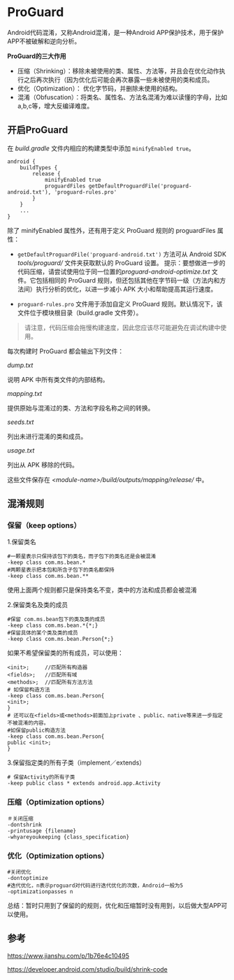 # ProGuard

Android代码混淆，又称Android混淆，是一种Android APP保护技术，用于保护APP不被破解和逆向分析。

**ProGuard的三大作用**

- 压缩（Shrinking）：移除未被使用的类、属性、方法等，并且会在优化动作执行之后再次执行（因为优化后可能会再次暴露一些未被使用的类和成员。
- 优化（Optimization）： 优化字节码，并删除未使用的结构。
- 混淆（Obfuscation）：将类名、属性名、方法名混淆为难以读懂的字母，比如a,b,c等，增大反编译难度。

## 开启ProGuard

在 *build.gradle* 文件内相应的构建类型中添加 `minifyEnabled true`。

```
android {
    buildTypes {
        release {
            minifyEnabled true
            proguardFiles getDefaultProguardFile('proguard-android.txt'), 'proguard-rules.pro'
        }
    }
    ...
}
```

除了 minifyEnabled 属性外，还有用于定义 ProGuard 规则的 proguardFiles 属性：

- `getDefaultProguardFile('proguard-android.txt')` 方法可从 Android SDK *tools/proguard/* 文件夹获取默认的 ProGuard 设置。
提示：要想做进一步的代码压缩，请尝试使用位于同一位置的*proguard-android-optimize.txt* 文件。它包括相同的 ProGuard 规则，但还包括其他在字节码一级（方法内和方法间）执行分析的优化，以进一步减小 APK 大小和帮助提高其运行速度。

- `proguard-rules.pro` 文件用于添加自定义 ProGuard 规则。默认情况下，该文件位于模块根目录（build.gradle 文件旁）。

> 请注意，代码压缩会拖慢构建速度，因此您应该尽可能避免在调试构建中使用。

每次构建时 ProGuard 都会输出下列文件：

*dump.txt*

说明 APK 中所有类文件的内部结构。

*mapping.txt*

提供原始与混淆过的类、方法和字段名称之间的转换。

*seeds.txt*

列出未进行混淆的类和成员。

*usage.txt*

列出从 APK 移除的代码。

这些文件保存在 *\<module-name\>/build/outputs/mapping/release/* 中。


## 混淆规则

### 保留（keep options）

1.保留类名

```
#一颗星表示只保持该包下的类名，而子包下的类名还是会被混淆
-keep class com.ms.bean.*
#两颗星表示把本包和所含子包下的类名都保持
-keep class com.ms.bean.** 
```

使用上面两个规则都只是保持类名不变，类中的方法和成员都会被混淆

2.保留类名及类的成员

```
#保留 com.ms.bean包下的类及类的成员
-keep class com.ms.bean.*{*;}
#保留具体的某个类及类的成员
-keep class com.ms.bean.Person{*;}
```

如果不希望保留类的所有成员，可以使用：

```
<init>;     //匹配所有构造器
<fields>;   //匹配所有域
<methods>;  //匹配所有方法方法
# 如保留构造方法
-keep class com.ms.bean.Person{
<init>;
}
# 还可以在<fields>或<methods>前面加上private 、public、native等来进一步指定不被混淆的内容。
#如保留public构造方法
-keep class com.ms.bean.Person{
public <init>;
}
```

3.保留指定类的所有子类（implement／extends）

```
# 保留Activity的所有子类
-keep public class * extends android.app.Activity
```

### 压缩（Optimization options）

```
＃关闭压缩
-dontshrink 
-printusage {filename}
-whyareyoukeeping {class_specification}
```

### 优化（Optimization options）

```
#关闭优化
-dontoptimize  
#迭代优化，n表示proguard对代码进行迭代优化的次数，Android一般为5
-optimizationpasses n 
```

总结：暂时只用到了保留的的规则，优化和压缩暂时没有用到，以后做大型APP可以使用。

## 参考

https://www.jianshu.com/p/1b76e4c10495

https://developer.android.com/studio/build/shrink-code